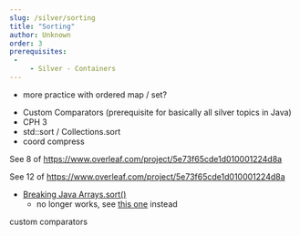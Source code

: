 ```yaml
---
slug: /silver/sorting
title: "Sorting"
author: Unknown
order: 3
prerequisites: 
 - 
     - Silver - Containers
---
```


+ more practice with ordered map / set?

<!-- END DESCRIPTION -->

 - Custom Comparators (prerequisite for basically all silver topics in Java)
 - CPH 3
 - std::sort / Collections.sort
 - coord compress

See 8 of https://www.overleaf.com/project/5e73f65cde1d010001224d8a

See 12 of https://www.overleaf.com/project/5e73f65cde1d010001224d8a


 - [Breaking Java Arrays.sort()](https://codeforces.com/blog/entry/4827)
   - no longer works, see [this one](https://codeforces.com/contest/1324/submission/73058869) instead

custom comparators